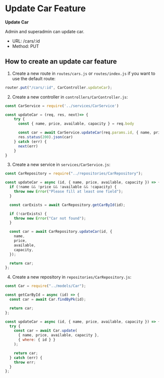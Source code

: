 # Update Car Feature

**Update Car**

Admin and superadmin can update car.

- URL: /cars/:id
- Method: PUT

## How to create an update car feature

1. Create a new route in `routes/cars.js` or `routes/index.js` if you want to use the default route:

```js
router.put("/cars/:id", CarController.updateCar);
```

2. Create a new controller in `controllers/CarController.js`:

```js
const CarService = require('../services/CarService')

const updateCar = (req, res, next)=> {
    try {
      const { name, price, available, capacity } = req.body

      const car = await CarService.updateCar(req.params.id, { name, price, available, capacity })
      res.status(200).json(car)
    } catch (err) {
      next(err)
    }
}
```

3. Create a new service in `services/CarService.js`:

```js
const CarRepository = require("../repositories/CarRepository");

const updateCar = async (id, { name, price, available, capacity }) => {
  if (!name && !price && !available && !capacity) {
    throw new Error("Please fill at least one field");
  }

  const carExists = await CarRepository.getCarById(id);

  if (!carExists) {
    throw new Error("Car not found");
  }

  const car = await CarRepository.updateCar(id, {
    name,
    price,
    available,
    capacity,
  });

  return car;
};
```

4. Create a new repository in `repositories/CarRepository.js`:

```js
const Car = require("../models/Car");

const getCarById = async (id) => {
  const car = await Car.findByPk(id);

  return car;
};

const updateCar = async (id, { name, price, available, capacity }) => {
  try {
    const car = await Car.update(
      { name, price, available, capacity },
      { where: { id } }
    );

    return car;
  } catch (err) {
    throw err;
  }
};
```
